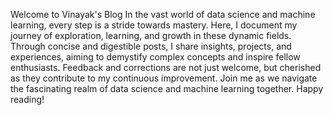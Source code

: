 
Welcome to Vinayak's Blog
In the vast world of data science and machine learning, every step is a stride towards mastery. Here, I document my journey of exploration, learning, and growth in these dynamic fields. Through concise and digestible posts, I share insights, projects, and experiences, aiming to demystify complex concepts and inspire fellow enthusiasts. Feedback and corrections are not just welcome, but cherished as they contribute to my continuous improvement. Join me as we navigate the fascinating realm of data science and machine learning together. Happy reading!
